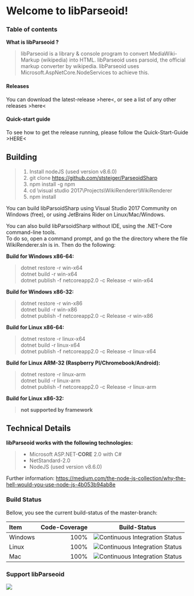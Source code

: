 ﻿Welcome to libParseoid!
===================

### Table of contents


**What is libParseoid ?**

> libParseoid is a library & console program to convert MediaWiki-Markup (wikipedia) into HTML. 
> libParseoid uses parsoid, the official markup converter by wikipedia. 
> libParseoid uses Microsoft.AspNetCore.NodeServices to achieve this. 


#### Releases
You can download the latest-release >here<, or see a list of any other releases >here<


#### Quick-start guide
To see how to get the release running, please follow the Quick-Start-Guide >HERE<


Building
-------------

> 1. Install nodeJS (used version v8.6.0)
> 2. git clone https://github.com/ststeiger/ParseoidSharp
> 3. npm install -g npm
> 4. cd \visual studio 2017\Projects\WikiRenderer\WikiRenderer
> 5. npm install 

You can build libParsoidSharp using Visual Studio 2017 Community on Windows (free), 
or using JetBrains Rider on Linux/Mac/Windows. 

You can also build libParsoidSharp without IDE, using the .NET-Core command-line tools. <br />
To do so, open a command prompt, and go the the directory where the file WikiRenderer.sln is in.
Then do the following:

**Build for Windows x86-64:**
> dotnet restore -r win-x64<br />
> dotnet build -r win-x64<br />
> dotnet publish -f netcoreapp2.0 -c Release -r win-x64<br />

**Build for Windows x86-32:**
> dotnet restore -r win-x86<br />
> dotnet build -r win-x86<br />
> dotnet publish -f netcoreapp2.0 -c Release -r win-x86<br />

**Build for Linux x86-64:**
> dotnet restore -r linux-x64<br />
> dotnet build -r linux-x64<br />
> dotnet publish -f netcoreapp2.0 -c Release -r linux-x64<br />


**Build for Linux ARM-32 (Raspberry PI/Chromebook/Android):**
> dotnet restore -r linux-arm<br />
> dotnet build -r linux-arm<br />
> dotnet publish -f netcoreapp2.0 -c Release -r linux-arm<br />


**Build for Linux x86-32:**
> **not supported by framework**


Technical Details
-------------

**libParseoid works with the following technologies:**
> 
> - Microsoft ASP.NET-**CORE** 2.0 with C#
> - NetStandard-2.0
> - NodeJS (used version v8.6.0)


Further information:
https://medium.com/the-node-js-collection/why-the-hell-would-you-use-node-js-4b053b94ab8e


### Build Status


Bellow, you see the current build-status of the master-branch:

| Item     | Code-Coverage | Build-Status   |
| :------- | ------------: | :------------: |
| Windows  | 100%          |  ![Continuous Integration Status](https://travis-ci.org/ststeiger/RubyService.svg?branch=master)        |
| Linux    | 100%          |  ![Continuous Integration Status](https://travis-ci.org/ststeiger/RubyService.svg?branch=master)        |
| Mac      | 100%          |  ![Continuous Integration Status](https://travis-ci.org/ststeiger/RubyService.svg?branch=master)        |



### Support libParseoid

[![](https://cdn.monetizejs.com/resources/button-32.png)](https://monetizejs.com/authorize?client_id=ESTHdCYOi18iLhhO&summary=true)

